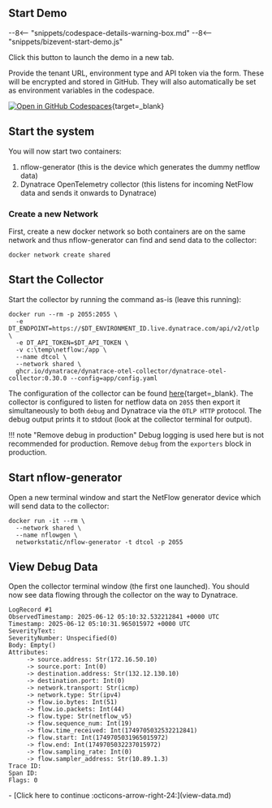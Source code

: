 ## Start Demo

--8<-- "snippets/codespace-details-warning-box.md"
--8<-- "snippets/bizevent-start-demo.js"

Click this button to launch the demo in a new tab.

Provide the tenant URL, environment type and API token via the form. These will be encrypted and stored in GitHub. They will also automatically be set as environment variables in the codespace.

[![Open in GitHub Codespaces](https://github.com/codespaces/badge.svg)](https://codespaces.new/dynatrace/demo-netflow){target=_blank}

## Start the system

You will now start two containers:

1. nflow-generator (this is the device which generates the dummy netflow data)
1. Dynatrace OpenTelemetry collector (this listens for incoming NetFlow data and sends it onwards to Dynatrace)

### Create a new Network

First, create a new docker network so both containers are on the same network and thus nflow-generator can find and send data to the collector:

```
docker network create shared
```


## Start the Collector

Start the collector by running the command as-is (leave this running):

```
docker run --rm -p 2055:2055 \
  -e DT_ENDPOINT=https://$DT_ENVIRONMENT_ID.live.dynatrace.com/api/v2/otlp \
  -e DT_API_TOKEN=$DT_API_TOKEN \
  -v c:\temp\netflow:/app \
  --name dtcol \
  --network shared \
  ghcr.io/dynatrace/dynatrace-otel-collector/dynatrace-otel-collector:0.30.0 --config=app/config.yaml
```

The configuration of the collector can be found [here](https://github.com/dynatrace/demo-netflow/config.yaml){target=_blank}.
The collector is configured to listen for netflow data on `2055` then export it simultaneously to both `debug` and Dynatrace via the `OTLP HTTP` protocol. The debug output prints it to stdout (look at the collector terminal for output).

!!! note "Remove debug in production"
    Debug logging is used here but is not recommended for production. Remove `debug` from the `exporters` block in production.

## Start nflow-generator

Open a new terminal window and start the NetFlow generator device which will send data to the collector:

```
docker run -it --rm \
  --network shared \
  --name nflowgen \
  networkstatic/nflow-generator -t dtcol -p 2055
```

## View Debug Data

Open the collector terminal window (the first one launched). You should now see data flowing through the collector on the way to Dynatrace.

```
LogRecord #1
ObservedTimestamp: 2025-06-12 05:10:32.532212841 +0000 UTC
Timestamp: 2025-06-12 05:10:31.965015972 +0000 UTC
SeverityText:
SeverityNumber: Unspecified(0)
Body: Empty()
Attributes:
     -> source.address: Str(172.16.50.10)
     -> source.port: Int(0)
     -> destination.address: Str(132.12.130.10)
     -> destination.port: Int(0)
     -> network.transport: Str(icmp)
     -> network.type: Str(ipv4)
     -> flow.io.bytes: Int(51)
     -> flow.io.packets: Int(44)
     -> flow.type: Str(netflow_v5)
     -> flow.sequence_num: Int(19)
     -> flow.time_received: Int(1749705032532212841)
     -> flow.start: Int(1749705031965015972)
     -> flow.end: Int(1749705032237015972)
     -> flow.sampling_rate: Int(0)
     -> flow.sampler_address: Str(10.89.1.3)
Trace ID:
Span ID:
Flags: 0
```

<div class="grid cards" markdown>
- [Click here to continue :octicons-arrow-right-24:](view-data.md)
</div>
